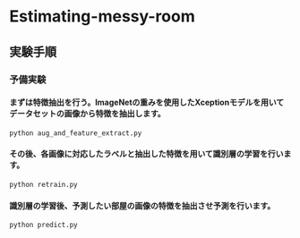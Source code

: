 # Estimating-messy-room
## 実験手順
### 予備実験
#### まずは特徴抽出を行う。ImageNetの重みを使用したXceptionモデルを用いてデータセットの画像から特徴を抽出します。
```
python aug_and_feature_extract.py
```
#### その後、各画像に対応したラベルと抽出した特徴を用いて識別層の学習を行います。
```
python retrain.py
```
#### 識別層の学習後、予測したい部屋の画像の特徴を抽出させ予測を行います。
```
python predict.py
```
